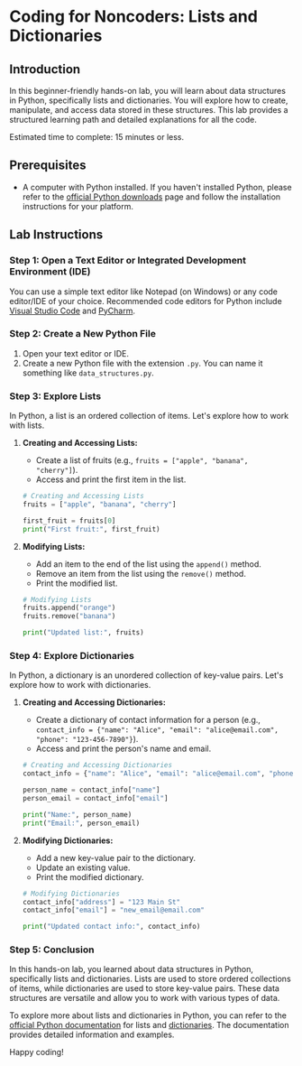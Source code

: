 # Coding for Noncoders: Lists and Dictionaries

## Introduction

In this beginner-friendly hands-on lab, you will learn about data structures in Python, specifically lists and dictionaries. You will explore how to create, manipulate, and access data stored in these structures. This lab provides a structured learning path and detailed explanations for all the code.

Estimated time to complete: 15 minutes or less.

## Prerequisites

- A computer with Python installed. If you haven't installed Python, please refer to the [official Python downloads](https://www.python.org/downloads/) page and follow the installation instructions for your platform.

## Lab Instructions

### Step 1: Open a Text Editor or Integrated Development Environment (IDE)

You can use a simple text editor like Notepad (on Windows) or any code editor/IDE of your choice. Recommended code editors for Python include [Visual Studio Code](https://code.visualstudio.com/) and [PyCharm](https://www.jetbrains.com/pycharm/).

### Step 2: Create a New Python File

1. Open your text editor or IDE.
2. Create a new Python file with the extension `.py`. You can name it something like `data_structures.py`.

### Step 3: Explore Lists

In Python, a list is an ordered collection of items. Let's explore how to work with lists.

1. **Creating and Accessing Lists:**

   - Create a list of fruits (e.g., `fruits = ["apple", "banana", "cherry"]`).
   - Access and print the first item in the list.

   ```python
   # Creating and Accessing Lists
   fruits = ["apple", "banana", "cherry"]

   first_fruit = fruits[0]
   print("First fruit:", first_fruit)
   ```

2. **Modifying Lists:**

   - Add an item to the end of the list using the `append()` method.
   - Remove an item from the list using the `remove()` method.
   - Print the modified list.

   ```python
   # Modifying Lists
   fruits.append("orange")
   fruits.remove("banana")

   print("Updated list:", fruits)
   ```

### Step 4: Explore Dictionaries

In Python, a dictionary is an unordered collection of key-value pairs. Let's explore how to work with dictionaries.

1. **Creating and Accessing Dictionaries:**

   - Create a dictionary of contact information for a person (e.g., `contact_info = {"name": "Alice", "email": "alice@email.com", "phone": "123-456-7890"}`).
   - Access and print the person's name and email.

   ```python
   # Creating and Accessing Dictionaries
   contact_info = {"name": "Alice", "email": "alice@email.com", "phone": "123-456-7890"}

   person_name = contact_info["name"]
   person_email = contact_info["email"]

   print("Name:", person_name)
   print("Email:", person_email)
   ```

2. **Modifying Dictionaries:**

   - Add a new key-value pair to the dictionary.
   - Update an existing value.
   - Print the modified dictionary.

   ```python
   # Modifying Dictionaries
   contact_info["address"] = "123 Main St"
   contact_info["email"] = "new_email@email.com"

   print("Updated contact info:", contact_info)
   ```

### Step 5: Conclusion

In this hands-on lab, you learned about data structures in Python, specifically lists and dictionaries. Lists are used to store ordered collections of items, while dictionaries are used to store key-value pairs. These data structures are versatile and allow you to work with various types of data.

To explore more about lists and dictionaries in Python, you can refer to the [official Python documentation](https://docs.python.org/3/tutorial/introduction.html#lists) for lists and [dictionaries](https://docs.python.org/3/tutorial/datastructures.html#dictionaries). The documentation provides detailed information and examples.

Happy coding!
